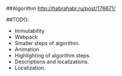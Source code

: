 ##Algorithm
http://habrahabr.ru/post/176671/

##TODO:

* Immutability
* Webpack
* Smaller steps of algorithm.
* Animation
* Highlighting of algorithm steps.
* Descriptions and localizations.
* Localization.